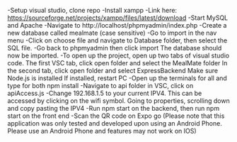 -Setup visual studio, clone repo
-Install xampp
-Link here: https://sourceforge.net/projects/xampp/files/latest/download
-Start MySQL and Apache
-Navigate to http://localhost/phpmyadmin/index.php
-Create a new database called mealmate (case sensitive)
-Go to import in the nav menu
-Click on choose file and navigate to Database folder, then select the SQL file.
-Go back to phpmyadmin then click import
The database should now be imported.
-To open up the project, open up two tabs of visual studio code.
The first VSC tab, click open folder and select the MealMate folder
In the second tab, click open folder and select ExpressBackend
Make sure Node.js is installed
If installed, restart PC
-Open up the terminals for all and type for both npm install
-Navigate to api folder in VSC, click on apiAccess.js
-Change 192.168.1.5 to your current IPV4. This can be accessed by clicking on the wifi symbol.
Going to properties, scrolling down and copy pasting the IPV4
-Run npm start on the backend, then run npm start on the front end
-Scan the QR code on Expo go
(Please note that this application was only tested and developed upon using an Android Phone.
Please use an Android Phone and features may not work on IOS)